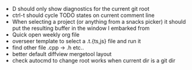 - <leader>D should only show diagnostics for the current git root
- ctrl-t should cycle TODO states on current comment line
- When selecting a project (or anything from a snacks picker) it should put the
  resulting buffer in the window I embarked from
- Quick open weekly org file
- overseer template to select a .t.{ts,js} file and run it
- find other file .cpp -> .h etc..
- better default diffview mergetool layout
- check autocmd to change root works when current dir is a git dir
